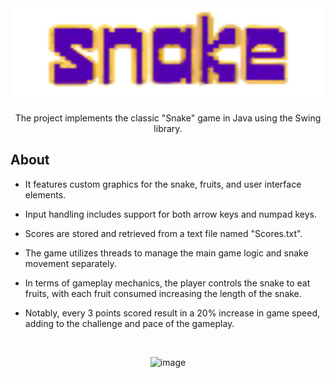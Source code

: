 <div align="center">
  <img src="src/images/logo.png" alt="Logo" width="600" height="150">
  <p align="center">
    The project implements the classic "Snake" game in Java using the Swing library.
  </p>
</div>

## About
- It features custom graphics for the snake, fruits, and user interface elements.

- Input handling includes support for both arrow keys and numpad keys.

- Scores are stored and retrieved from a text file named "Scores.txt".

- The game utilizes threads to manage the main game logic and snake movement separately.

- In terms of gameplay mechanics, the player controls the snake to eat fruits, with each fruit consumed increasing the length of the snake.

- Notably, every 3 points scored result in a 20% increase in game speed, adding to the challenge and pace of the gameplay.

<br />
<p align="center">
  <img alt="image" src="https://github.com/szef-2002/Snake/assets/154281061/bff96eab-f7c7-4f48-bce0-6289e5a3b9f2"/>
</p>
